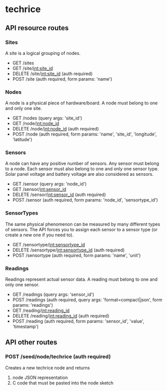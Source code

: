 # techrice

## API resource routes

### Sites
A site is a logical grouping of nodes.
*   GET /sites
*   GET /site/<int:site_id>
*   DELETE /site/<int:site_id> (auth required)
*   POST /site (auth required, form params: 'name')

### Nodes
A node is a physical piece of hardware/board. A node must belong to one and only one site.
*   GET /nodes (query args: 'site_id')
*   GET /node/<int:node_id>
*   DELETE /node/<int:node_id> (auth required)
*   POST /node (auth required, form params: 'name', 'site_id', 'longitude', 'latitude')

### Sensors
A node can have any positive number of sensors. Any sensor must belong to a node. Each sensor must also belong to one and only one sensor type. Solar panel voltage and battery voltage are also considered as sensors.
*   GET /sensor (query args: 'node_id')
*   GET /sensor/<int:sensor_id>
*   DELETE /sensor/<int:sensor_id> (auth required)
*   POST /sensor (auth required, form params: 'node_id', 'sensortype_id')


### SensorTypes
The same physical phenomenon can be measured by many different types of sensors. The API forces you to assign each sensor to a sensor type (or create a new one if you need to). 
*   GET /sensortype/<int:sensortype_id>
*   DELETE /sensortype/<int:sensortype_id> (auth required)
*   POST /sensortype (auth required, form params: 'name', 'unit')

### Readings
Readings represent actual sensor data. A reading must belong to one and only one sensor.
*   GET /readings (query args: 'sensor_id')
*   POST /readings (auth required, query args: 'format=compact|json', form params: 'readings')
*   GET /reading/<int:reading_id>
*   DELETE /reading/<int:reading_id> (auth required)
*   POST /reading (auth required, form params: 'sensor_id', 'value', 'timestamp')

## API other routes
### POST /seed/node/techrice (auth required)
Creates a new techrice node and returns
1. node JSON representation
2. C code that must be pasted into the node sketch
